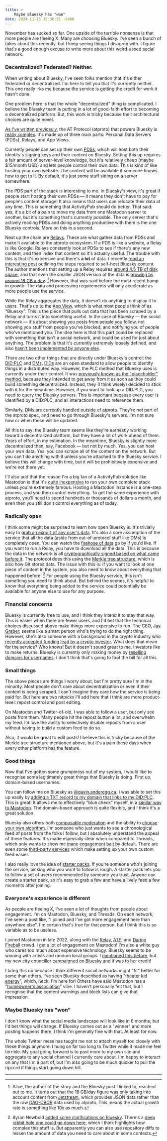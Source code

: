 ```yaml
---
title: >
    Maybe Bluesky has "won"
date: 2024-11-15 15:36:51 -0400
---
```


November has sucked so far. One upside of the terrible nonsense is that more people are fleeing X. Many are choosing Bluesky. I've seen a bunch of takes about this recently, but I keep seeing things I disagree with. I figure that's a good enough excuse to write more about this weird-assed social network.

### Decentralized? Federated? Neither.

When writing about Bluesky, I've seen folks mention that it's  either federated or decentralized. I'm here to tell you that it's currently neither. This one really irks me because the service is getting the credit for work it hasn't done.

One problem here is that the whole "decentralized" thing is complicated. I believe the Bluesky team is putting in a lot of good-faith effort to becoming a decentralized platform. But, this work is tricky because their architectural choices are quite novel.

[As I've written previosuly](https://anderegg.ca/2024/10/21/thoughts-on-the-recent-migration-from-x-to-bluesky), the AT Protocol (atproto) that powers Bluesky is [really complex](https://docs.bsky.app/docs/advanced-guides/federation-architecture). It's made up of three main parts: Personal Data Servers (PDSs), Relays, and App Views.

Currently people can set up their own [PDSs](https://docs.bsky.app/docs/advanced-guides/federation-architecture#relay), which will host both their identity's signing keys and their content on Bluesky. Setting this up requires a fair amount of server-level knowledge, but it's relatively cheap (maybe $15/month USD) and lets people control their own data. This is kind of like hosting your own website. The content will be available if someone knows how to get to it. By default, it's just some stuff sitting on a server somewhere.

The PDS part of the stack is interesting to me. In Bluesky's view, it's great if people start hosting their own PDSs — it means they don't have to pay for people's content storage!  It also means that users can relocate their data at any time. This is something that ActivityPub should do better. That said: yes, it's a bit of a pain to move my data from one Mastodon server to another, but it's something that's currently possible. The only server that's actively reading PDSs and doing anything productive with them is the one Bluesky controls. More on this in a second.

Next up the chain are [Relays](https://docs.bsky.app/docs/advanced-guides/federation-architecture#relay). These are what gather data from PDSs and make it available to the atproto ecosystem. If a PDS is like a website, a Relay is like Google. Relays constantly look at PDSs to see if there's any new content, and then index that content so it's actually useful. The trouble with this is that it's expensive and there's **a lot** of data. I recently [read an interesting post](https://alice.bsky.sh/post/3laega7icmi2q) outlining the steps required to self-host Bluesky content. The author mentions that setting up a Relay requires [around 4.5 TB of disk space](https://alice.bsky.sh/post/3laega7icmi2q#:~:text=make%20sure%20you%20have%20at%20least%20~4.5%20TB%20of%20disk%20space), and that even the smaller JSON version of the data is [growing by around 18 GB a day](https://bsky.app/profile/alice.mosphere.at/post/3laewhb55zp2v). [^1] However, that was said before the most recent bump in growth. The data and processing requirements will only accelerate as more people use the service.

While the Relay aggregates the data, it doesn't do anything to display it to users. That's up to the [App View](https://docs.bsky.app/docs/advanced-guides/federation-architecture#relay), which is what most people think of as "Bluesky". This is the piece that pulls out data that has been scraped by a Relay and turns it into something useful. In the case of Bluesky — the social network — it's about showing you posts from people you follow, not showing you stuff from people you've blocked, and notifying you of people who've mentioned you. The idea here is that this part could be replaced with something that isn't a social network, and could be used for just about anything. The problem is that it's currently extremely loosely defined, and also [hasn't been implemented by anyone else](https://alice.bsky.sh/post/3laega7icmi2q#:~:text=documented%20here.-,AppView,-The%20elephant%20in).

There are two other things that are directly under Bluesky's control: the [DID:PLC](https://github.com/did-method-plc/did-method-plc) and [DMs](https://anderegg.ca/2024/05/23/digging-into-bluesky-dms). [DIDs](https://www.w3.org/TR/did-core/) are an open standard to allow people to identify things in a distributed way. However, the PLC method that Bluesky uses is currently under their control. It was [previously known as the "placeholder" method](https://github.com/did-method-plc/did-method-plc/blob/0e8370fc1e616e6f1f76f8b8c445d6dfe8e95f04/README.md), because they intended to get away from it as soon as they could build something decentralized. Instead, they (I think wisely) decided to stick with it for the meantime. However, if you want to look up a DID:PLC, you need to query the Bluesky servers. This is important because every user is identified by a DID:PLC, and all interactions need to reference them.

Similarly, [DMs are currently handled outside of atproto](https://docs.bsky.app/blog/2024-protocol-roadmap#:~:text=Basic%20%22Off%2DProtocol%22%20Direct%20Messages%20%28DMs%29). They're not part of the atproto spec, and need to go through Bluesky's servers. I'm not sure how or when these will be updated.

All this to say: the Bluesky team seems like they're earnestly working toward a decentralized platform, but they have a lot of work ahead of them. Years of effort, in my estimation. In the meantime, Bluesky is slightly more decentralized than, say, Facebook — but not by much. Yes, you can host your own data. Yes, you can scrape all of the content on the network. But you can't do anything with it unless you're attached to the Bluesky service. I believe this will change with time, but it will be prohibitively expensive and we're not there yet.

I'll also add that the reason I'm a big fan of a ActivityPub solution like Mastodon is that it's [quite inexpensive](https://masto.host/pricing/) to run your own complete stack unless you're extremely famous. Hosting a Mastodon instance is a one-step process, and you then control everything. To get the same experience with atproto, you'll need to spend hundreds or thousands of dollars a month, and even then you still don't control everything as of today.

### Radically open

I think some might be surprised to learn how open Bluesky is. It's trivially easy to [grab an export of any user's data](https://docs.bsky.app/blog/repo-export). It's also a core assumption of the service that all the data (aside from out-of-protocol stuff like DMs) is completely open. You can watch the [firehose of data](https://firesky.tv/) go by if you'd like. If you want to run a Relay, you have to download all the data. This is because the data in the network is all [cryptographically signed based on what came before it](https://atproto.com/specs/repository). The protocol does this using the [Merkle tree structure](https://en.wikipedia.org/wiki/Merkle_tree), which is also how Git stores data. The issue with this is: if you want to look at one piece of content in the system, you also need to know about everything that happened before. [^2] For people using the Bluesky service, this isn't something you need to think about. But behind the scenes, it's helpful to know that everything being added to the service could potentially be available for anyone else to use for any purpose.

### Financial concerns

Bluesky is currently free to use, and I think they intend it to stay that way. This is easier when there are fewer users, and I'd bet that the technical choices discussed above make things more expensive to run. The CEO, [Jay Graber](https://en.wikipedia.org/wiki/Jay_Graber), seems like a smart person who's trying to do the right thing. However, she's also someone with a background in the crypto industry who [recently accepted funding lead by a crypto investor](https://bsky.social/about/blog/10-24-2024-series-a). What does that mean for the service? Who knows! But it doesn't sound great to me. Investors like to make returns. Bluesky is currently only making money by [reselling domains for usernames](https://bsky.social/about/blog/7-05-2023-namecheap). I don't think that's going to foot the bill for all this.

### Small things

The above pieces are things I worry about, but I'm pretty sure I'm in the minority. Most people don't care about decentralization or even if their content is being scraped. I can't imagine they care how the service is being paid for. But here are two nitpicks I'll add here that I think are more product-level: repost control and post editing.

On Mastodon and Twitter-of-old, I was able to follow a user, but only see posts from them. Many people hit the repost button a lot, and overwhelm my feed. I'd love the ability to selectively disable reposts from a user without having to build a custom feed to do so.

Also, it would be great to edit posts! I believe this is tricky because of the Merkle tree structure mentioned above, but it's a pain these days when every other platform has the feature.

### Good things

Now that I've gotten some grumpiness out of my system, I would like to recognise some legitimately great things that Bluesky is doing. First up, domain-based usernames.

You can follow me on Bluesky as [@gavin.anderegg.ca](https://bsky.app/profile/gavin.anderegg.ca). I was able to set this up easily by [adding a TXT record to my domain that links to my DID:PLC](https://bsky.social/about/blog/4-28-2023-domain-handle-tutorial). This is great! It allows me to effectively "blue check" myself, in a [similar way to Mastodon](https://joinmastodon.org/verification). The domain-based approach is quite flexible, and I think it's a great solution.

Bluesky also offers both [composable moderation](https://bsky.social/about/blog/4-13-2023-moderation) and the ability to [choose your own algorithm](https://bsky.social/about/blog/7-27-2023-custom-feeds). I'm someone who just wants to see a chronological feed of posts from the folks I follow, but I absolutely understand the appeal of these features. It's made especially clear when compared to Threads, which only wants to show me [inane engagement bait](https://www.theverge.com/2024/10/7/24264382/threads-engagement-bait-problem-mosseri-meta) by default. There are even some [third-party services](https://www.southernfriedscience.com/a-quick-and-dirty-guide-to-making-custom-feeds-on-bluesky/) which make setting up your own custom feed easier.

I also really love the idea of [starter packs](https://bsky.social/about/blog/06-26-2024-starter-packs). If you're someone who's joining the service, picking who you want to follow is rough. A starter pack lets you to follow a set of users recommended by someone you trust. Anyone can create a starter pack, so it's easy to grab a few and have a lively feed a few moments after joining.

### Everyone's experience is different

As people are fleeing X, I've seen a lot of thoughts from people about engagement. I'm on Mastodon, Bluesky, and Threads. On each network, I've seen a post like, "I joined and I've got more engagement here than anywhere else". I'm certain that's true for that person, but I think this is so variable as to be useless.

I joined Mastodon in late 2022, along with the [Relay](https://www.relay.fm/), [ATP](https://atp.fm/), and [Daring Fireball](http://daringfireball.net) crowd. I get a lot of engagement on Mastodon! I'm also a white guy who cares too much about expensive technology. Bluesky seems to be winning with artists and random local groups. I [mentioned this before](https://anderegg.ca/2024/10/21/thoughts-on-the-recent-migration-from-x-to-bluesky), but my new city councillor [campaigned on Bluesky](https://bsky.app/profile/lecwhite.bsky.social) and it was to her credit!

I bring this up because I think different social networks might "fit" better for some than others. I've seen Bluesky described as having "[theater kid energy](https://www.garbageday.email/p/bluesky-s-the-new-twitter-probably#:~:text=that%20Bluesky%20had%20%E2%80%9C-,theater%20kid%20energy,-.%E2%80%9D%20%28He%E2%80%99s%20not%20exactly)", which, heck, I'm here for! Others have said Mastodon has a "[homeowner's association](https://www.zdnet.com/article/i-tried-replacing-twitter-with-bluesky-threads-and-mastodon-heres-what-i-found/#:~:text=joining%20a%20Mastodon%20server%20feels%20a%20lot%20like%20joining%20a%20homeowner%27s%20association)" vibe. I haven't personally felt that, but I recognise that the content warnings and block lists can give that impression.

### Maybe Bluesky has "won"

I don't know what the social media landscape will look like in 6 months, but I'd bet things will change. If Bluesky comes out as a "winner" and more posting happens there, I think I'm generally fine with that. At least for now.

The whole Twitter mess has taught me not to attach myself too closely with these things anymore. I hung on far too long to Twitter while it made me feel terrible. My goal going forward is to post more to my own site and aggregate to any social channel I currently care about. I'm happy to interact on any that I'm a part of, but I'm also going to be much quicker to pull the ripcord if things start going down hill.


---


[^1]: Alice, the author of the story and the Bluesky post I linked to, reached out to me. It turns out that the 18 GB/day figure was only taking into account content from [Jetstream](https://docs.bsky.app/blog/jetstream), which provides JSON data rather than the raw [DAG-CBOR](https://atproto.com/specs/data-model) data used by atproto. This means the actual growth rate is something like 10x as much.

[^2]: Byran Newbold [added some clarifications on Bluesky](https://bsky.app/profile/bnewbold.net/post/3lazarmvlsc2f). There's a [deep rabbit hole one could go down here](https://atproto.com/specs/repository#repository-diffs), which I think highlights how complex this stuff is. But apparently you can also use repository diffs to lessen the amount of data you need to care about in some contexts.